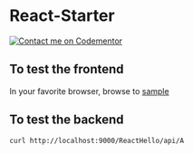 # React-Starter

[![Contact me on Codementor](https://cdn.codementor.io/badges/contact_me_github.svg)](https://www.codementor.io/patlaplante?utm_source=github&utm_medium=button&utm_term=patlaplante&utm_campaign=github)

## To test the frontend

In your favorite browser, browse to [sample](http://localhost:9000/ReactHello)

## To test the backend

  ```bash
  curl http://localhost:9000/ReactHello/api/A
  ```
